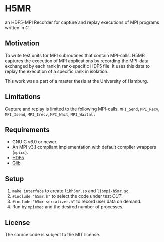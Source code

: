 # H5MR
an HDF5-MPI Recorder for capture and replay executions of MPI programs written in _C_.

## Motivation
To write test units for MPI subroutines that contain MPI-calls. H5MR captures the execution of MPI applications by recording the MPI-data exchanged by each rank in rank-specific HDF5 file. It uses this data to replay the execution of a specific rank in isolation.

This work was a part of a master thesis at the University of Hamburg.

## Limitations
Capture and replay is limited to the following MPI-calls: ```MPI_Send```, ```MPI_Recv```, ```MPI_Isend```, ```MPI_Irecv```, ```MPI_Wait```, ```MPI_Waitall```

## Requirements
* GNU C v6.0 or newer.
* An MPI v3.1 compliant implementation with default compiler wrappers (```mpicc```).
* [HDF5](https://www.hdfgroup.org/)
* [Glib](https://developer.gnome.org/glib/stable/)

## Setup
1. ```make interface``` to create ```libh5mr.so``` and ```libmpi-h5mr.so```.
2. ```#include "h5mr.h"``` to select the code under test _CUT_.
3. ```#include "h5mr-serializer.h"``` to record user data on demand.
4. Run by ```mpiexec``` and the desired number of processes.

## License
The source code is subject to the MIT license.
